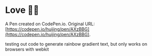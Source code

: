 # Love 🏳️‍🌈

A Pen created on CodePen.io. Original URL: [https://codepen.io/huijing/pen/AXzBBG](https://codepen.io/huijing/pen/AXzBBG).

testing out code to generate rainbow gradient text, but only works on browsers with webkit